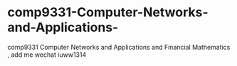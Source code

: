 # comp9331-Computer-Networks-and-Applications-
comp9331 Computer Networks and Applications  and Financial Mathematics , add me wechat iuww1314
